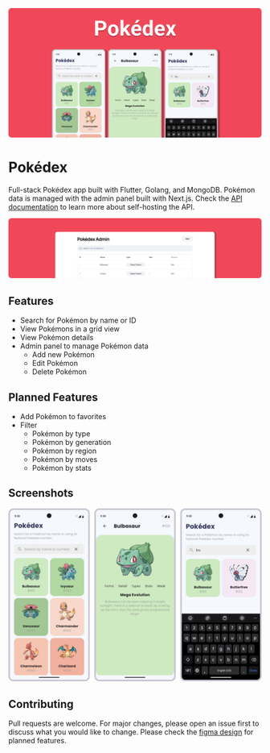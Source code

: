 ![banner](.github/preview.png)

# Pokédex

Full-stack Pokédex app built with Flutter, Golang, and MongoDB. Pokémon data is managed with the admin panel built with Next.js. Check the [API documentation](https://tomlin7.github.io/pokedex/) to learn more about self-hosting the API.

![alt text](.github/admin.png)

## Features

- Search for Pokémon by name or ID
- View Pokémons in a grid view
- View Pokémon details
- Admin panel to manage Pokémon data
  - Add new Pokémon
  - Edit Pokémon
  - Delete Pokémon

## Planned Features

- Add Pokémon to favorites
- Filter
  - Pokémon by type
  - Pokémon by generation
  - Pokémon by region
  - Pokémon by moves
  - Pokémon by stats

## Screenshots

![preview](pokedex/preview.png)

## Contributing

Pull requests are welcome. For major changes, please open an issue first to discuss what you would like to change. Please check the [figma design](https://www.figma.com/design/QPN3bb81njscf7jEMwLEbA/pokedex?node-id=0-1&t=yuuRS8VU76GTTGfI-1) for planned features.
